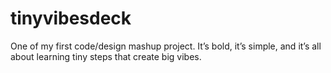 # tinyvibesdeck
One of my first code/design mashup project. It’s bold, it’s simple, and it’s all about learning tiny steps that create big vibes.

